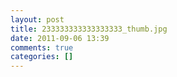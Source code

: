 ```yaml
---
layout: post
title: 233333333333333333_thumb.jpg
date: 2011-09-06 13:39
comments: true
categories: []
---
```


